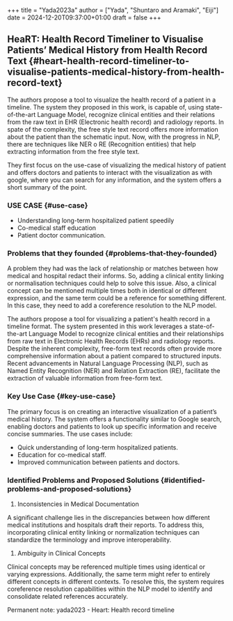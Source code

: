 +++
title = "Yada2023a"
author = ["Yada", "Shuntaro and Aramaki", "Eiji"]
date = 2024-12-20T09:37:00+01:00
draft = false
+++

## HeaRT: Health Record Timeliner to Visualise Patients’ Medical History from Health Record Text {#heart-health-record-timeliner-to-visualise-patients-medical-history-from-health-record-text}

The authors propose a tool to visualize the health record of a patient in a
timeline. The system they proposed in this work, is capable of, using
state-of-the-art Language Model, recognize clinical entities and their relations
from the raw text in EHR (Electronic health record) and radiology reports. In
spate of the complexity, the free style text record offers more information
about the patient than the schematic input. Now, with the progress in NLP, there
are techniques like NER o RE (Recognition entities) that help extracting
information from the free style text.

They first focus on the use-case of visualizing the medical history of patient
and offers doctors and patients to interact with the visualization as with
google, where you can search for any information, and the system offers a short
summary of the point.


### USE CASE {#use-case}

-   Understanding long-term hospitalized patient speedily
-   Co-medical staff education
-   Patient doctor communication.


### Problems that they founded {#problems-that-they-founded}

A problem they had was the lack of relationship or matches between how medical
and hospital redact their informs. So, adding a clinical entity linking or
normalisation techniques could help to solve this issue. Also, a clinical
concept can be mentioned multiple times both in identical or different
expression, and the same term could be a reference for something different. In
this case, they need to add a coreference resolution to the NLP model.

The authors propose a tool for visualizing a patient's health record in a
timeline format. The system presented in this work leverages a state-of-the-art
Language Model to recognize clinical entities and their relationships from raw
text in Electronic Health Records (EHRs) and radiology reports. Despite the
inherent complexity, free-form text records often provide more comprehensive
information about a patient compared to structured inputs. Recent advancements
in Natural Language Processing (NLP), such as Named Entity Recognition (NER) and
Relation Extraction (RE), facilitate the extraction of valuable information from
free-form text.


### Key Use Case {#key-use-case}

The primary focus is on creating an interactive visualization of a patient’s
medical history. The system offers a functionality similar to Google search,
enabling doctors and patients to look up specific information and receive
concise summaries. The use cases include:

-   Quick understanding of long-term hospitalized patients.
-   Education for co-medical staff.
-   Improved communication between patients and doctors.


### Identified Problems and Proposed Solutions {#identified-problems-and-proposed-solutions}

1.  Inconsistencies in Medical Documentation

A significant challenge lies in the discrepancies between how different medical
institutions and hospitals draft their reports. To address this, incorporating
clinical entity linking or normalization techniques can standardize the
terminology and improve interoperability.

1.  Ambiguity in Clinical Concepts

Clinical concepts may be referenced multiple times using identical or varying
expressions. Additionally, the same term might refer to entirely different
concepts in different contexts. To resolve this, the system requires coreference
resolution capabilities within the NLP model to identify and consolidate related
references accurately.

Permanent note: yada2023 - Heart: Health record timeline
